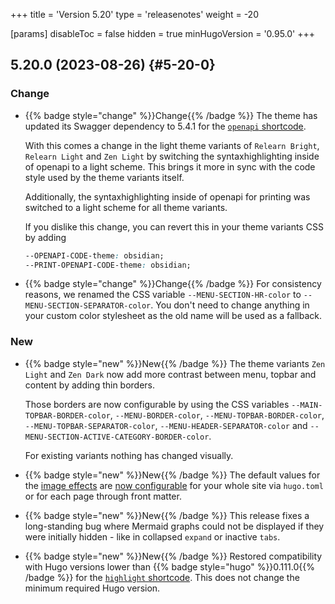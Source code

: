 +++
title = 'Version 5.20'
type = 'releasenotes'
weight = -20

[params]
  disableToc = false
  hidden = true
  minHugoVersion = '0.95.0'
+++

## 5.20.0 (2023-08-26) {#5-20-0}

### Change

- {{% badge style="change" %}}Change{{% /badge %}} The theme has updated its Swagger dependency to 5.4.1 for the [`openapi` shortcode](shortcodes/openapi).

  With this comes a change in the light theme variants of `Relearn Bright`, `Relearn Light` and `Zen Light` by switching the syntaxhighlighting inside of openapi to a light scheme. This brings it more in sync with the code style used by the theme variants itself.

  Additionally, the syntaxhighlighting inside of openapi for printing was switched to a light scheme for all theme variants.

  If you dislike this change, you can revert this in your theme variants CSS by adding

	````css
	--OPENAPI-CODE-theme: obsidian;
	--PRINT-OPENAPI-CODE-theme: obsidian;
	````

- {{% badge style="change" %}}Change{{% /badge %}} For consistency reasons, we renamed the CSS variable `--MENU-SECTION-HR-color` to `--MENU-SECTION-SEPARATOR-color`. You don't need to change anything in your custom color stylesheet as the old name will be used as a fallback.

### New

- {{% badge style="new" %}}New{{% /badge %}} The theme variants `Zen Light` and `Zen Dark` now add more contrast between menu, topbar and content by adding thin borders.

  Those borders are now configurable by using the CSS variables `--MAIN-TOPBAR-BORDER-color`, `--MENU-BORDER-color`, `--MENU-TOPBAR-BORDER-color`, `--MENU-TOPBAR-SEPARATOR-color`, `--MENU-HEADER-SEPARATOR-color` and `--MENU-SECTION-ACTIVE-CATEGORY-BORDER-color`.

  For existing variants nothing has changed visually.

- {{% badge style="new" %}}New{{% /badge %}} The default values for the [image effects](authoring/markdown#image-effects) are [now configurable](configuration/customization/imageeffects) for your whole site via `hugo.toml` or for each page through front matter.

- {{% badge style="new" %}}New{{% /badge %}} This release fixes a long-standing bug where Mermaid graphs could not be displayed if they were initially hidden - like in collapsed `expand` or inactive `tabs`.

- {{% badge style="new" %}}New{{% /badge %}} Restored compatibility with Hugo versions lower than {{% badge style="hugo" %}}0.111.0{{% /badge %}} for the [`highlight` shortcode](shortcodes/highlight). This does not change the minimum required Hugo version.
